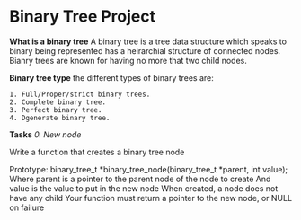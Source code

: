 # Binary Tree Project

**What is a binary tree**
A binary tree is a tree data structure which speaks to binary
being represented has a heirarchial structure of connected nodes.
Bianry trees are known for having no more that two child nodes.

**Binary tree type**
the different types of binary trees are:

	1. Full/Proper/strict binary trees.
	2. Complete binary tree.
	3. Perfect binary tree.
	4. Dgenerate binary tree.

**Tasks**
*0. New node*

Write a function that creates a binary tree node

Prototype: binary_tree_t *binary_tree_node(binary_tree_t *parent, int value);
Where parent is a pointer to the parent node of the node to create
And value is the value to put in the new node
When created, a node does not have any child
Your function must return a pointer to the new node, or NULL on failure
